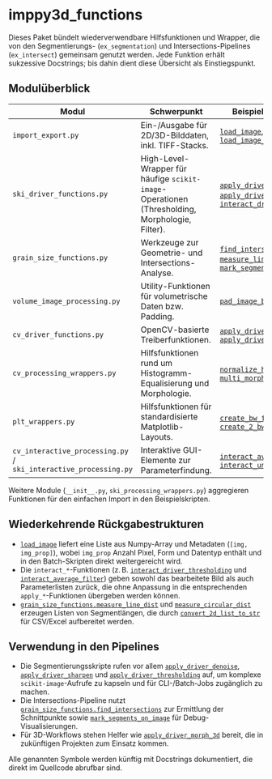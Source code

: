 # imppy3d_functions

Dieses Paket bündelt wiederverwendbare Hilfsfunktionen und Wrapper, die von den
Segmentierungs- (`ex_segmentation`) und Intersections-Pipelines
(`ex_intersect`) gemeinsam genutzt werden. Jede Funktion erhält sukzessive
Docstrings; bis dahin dient diese Übersicht als Einstiegspunkt.

## Modulüberblick

| Modul | Schwerpunkt | Beispiel-Funktionen |
| --- | --- | --- |
| `import_export.py` | Ein-/Ausgabe für 2D/3D-Bilddaten, inkl. TIFF-Stacks. | [`load_image`](./import_export.py#L6), [`save_image`](./import_export.py#L868), [`load_image_seq`](./import_export.py#L387) |
| `ski_driver_functions.py` | High-Level-Wrapper für häufige `scikit-image`-Operationen (Thresholding, Morphologie, Filter). | [`apply_driver_thresholding`](./ski_driver_functions.py#L87), [`apply_driver_morph`](./ski_driver_functions.py#L720), [`interact_driver_denoise`](./ski_driver_functions.py#L318) |
| `grain_size_functions.py` | Werkzeuge zur Geometrie- und Intersections-Analyse. | [`find_intersections`](./grain_size_functions.py#L6), [`measure_line_dist`](./grain_size_functions.py#L196), [`mark_segments_on_image`](./grain_size_functions.py#L311) |
| `volume_image_processing.py` | Utility-Funktionen für volumetrische Daten bzw. Padding. | [`pad_image_boundary`](./volume_image_processing.py#L4) |
| `cv_driver_functions.py` | OpenCV-basierte Treiberfunktionen. | [`apply_driver_blur`](./cv_driver_functions.py#L86), [`apply_driver_thresh`](./cv_driver_functions.py#L913) |
| `cv_processing_wrappers.py` | Hilfsfunktionen rund um Histogramm-Equalisierung und Morphologie. | [`normalize_histogram`](./cv_processing_wrappers.py#L156), [`multi_morph`](./cv_processing_wrappers.py#L237) |
| `plt_wrappers.py` | Hilfsfunktionen für standardisierte Matplotlib-Layouts. | [`create_bw_fig`](./plt_wrappers.py#L4), [`create_2_bw_figs`](./plt_wrappers.py#L42) |
| `cv_interactive_processing.py` / `ski_interactive_processing.py` | Interaktive GUI-Elemente zur Parameterfindung. | [`interact_average_filter`](./cv_interactive_processing.py#L16), [`interact_unsharp_mask`](./ski_interactive_processing.py#L17) |

Weitere Module (`__init__.py`, `ski_processing_wrappers.py`) aggregieren
Funktionen für den einfachen Import in den Beispielskripten.

## Wiederkehrende Rückgabestrukturen

* [`load_image`](./import_export.py#L6) liefert eine Liste aus Numpy-Array und
  Metadaten (`[img, img_prop]`), wobei `img_prop` Anzahl Pixel, Form und Datentyp
  enthält und in den Batch-Skripten direkt weitergereicht wird.
* Die `interact_*`-Funktionen (z. B.
  [`interact_driver_thresholding`](./ski_driver_functions.py#L17) und
  [`interact_average_filter`](./cv_interactive_processing.py#L16)) geben sowohl
  das bearbeitete Bild als auch Parameterlisten zurück, die ohne Anpassung in
  die entsprechenden `apply_*`-Funktionen übergeben werden können.
* [`grain_size_functions.measure_line_dist`](./grain_size_functions.py#L196)
  und [`measure_circular_dist`](./grain_size_functions.py#L241) erzeugen
  Listen von Segmentlängen, die durch
  [`convert_2d_list_to_str`](./grain_size_functions.py#L358) für CSV/Excel
  aufbereitet werden.

## Verwendung in den Pipelines

* Die Segmentierungsskripte rufen vor allem
  [`apply_driver_denoise`](./ski_driver_functions.py#L389),
  [`apply_driver_sharpen`](./ski_driver_functions.py#L242) und
  [`apply_driver_thresholding`](./ski_driver_functions.py#L87) auf, um komplexe
  `scikit-image`-Aufrufe zu kapseln und für CLI-/Batch-Jobs zugänglich zu machen.
* Die Intersections-Pipeline nutzt
  [`grain_size_functions.find_intersections`](./grain_size_functions.py#L6) zur
  Ermittlung der Schnittpunkte sowie
  [`mark_segments_on_image`](./grain_size_functions.py#L311) für Debug-Visualisierungen.
* Für 3D-Workflows stehen Helfer wie
  [`apply_driver_morph_3d`](./ski_driver_functions.py#L851) bereit, die in
  zukünftigen Projekten zum Einsatz kommen.

Alle genannten Symbole werden künftig mit Docstrings dokumentiert, die direkt im
Quellcode abrufbar sind.
